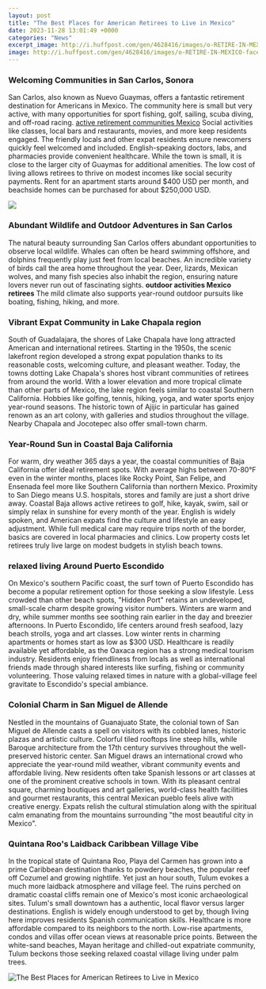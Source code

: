 ```yaml
---
layout: post
title: "The Best Places for American Retirees to Live in Mexico"
date: 2023-11-28 13:01:49 +0000
categories: "News"
excerpt_image: http://i.huffpost.com/gen/4628416/images/o-RETIRE-IN-MEXICO-facebook.jpg
image: http://i.huffpost.com/gen/4628416/images/o-RETIRE-IN-MEXICO-facebook.jpg
---
```


### Welcoming Communities in San Carlos, Sonora
San Carlos, also known as Nuevo Guaymas, offers a fantastic retirement destination for Americans in Mexico. The community here is small but very active, with many opportunities for sport fishing, golf, sailing, scuba diving, and off-road racing. [active retirement communities Mexico](https://travelokla.github.io/archives/) Social activities like classes, local bars and restaurants, movies, and more keep residents engaged. The friendly locals and other expat residents ensure newcomers quickly feel welcomed and included. 
English-speaking doctors, labs, and pharmacies provide convenient healthcare. While the town is small, it is close to the larger city of Guaymas for additional amenities. The low cost of living allows retirees to thrive on modest incomes like social security payments. Rent for an apartment starts around $400 USD per month, and beachside homes can be purchased for about $250,000 USD. 

![](https://investmentu.com/wp-content/uploads/2019/09/best-places-to-retire-mexico-iu.jpg)
### Abundant Wildlife and Outdoor Adventures in San Carlos
The natural beauty surrounding San Carlos offers abundant opportunities to observe local wildlife. Whales can often be heard swimming offshore, and dolphins frequently play just feet from local beaches. An incredible variety of birds call the area home throughout the year. Deer, lizards, Mexican wolves, and many fish species also inhabit the region, ensuring nature lovers never run out of fascinating sights. **outdoor activities Mexico retirees** The mild climate also supports year-round outdoor pursuits like boating, fishing, hiking, and more.
### Vibrant Expat Community in Lake Chapala region
South of Guadalajara, the shores of Lake Chapala have long attracted American and international retirees. Starting in the 1950s, the scenic lakefront region developed a strong expat population thanks to its reasonable costs, welcoming culture, and pleasant weather. Today, the towns dotting Lake Chapala's shores host vibrant communities of retirees from around the world. 
With a lower elevation and more tropical climate than other parts of Mexico, the lake region feels similar to coastal Southern California. Hobbies like golfing, tennis, hiking, yoga, and water sports enjoy year-round seasons. The historic town of Ajijic in particular has gained renown as an art colony, with galleries and studios throughout the village. Nearby Chapala and Jocotepec also offer small-town charm.
### Year-Round Sun in Coastal Baja California
For warm, dry weather 365 days a year, the coastal communities of Baja California offer ideal retirement spots. With average highs between 70-80°F even in the winter months, places like Rocky Point, San Felipe, and Ensenada feel more like Southern California than northern Mexico. Proximity to San Diego means U.S. hospitals, stores and family are just a short drive away. 
Coastal Baja allows active retirees to golf, hike, kayak, swim, sail or simply relax in sunshine for every month of the year. English is widely spoken, and American expats find the culture and lifestyle an easy adjustment. While full medical care may require trips north of the border, basics are covered in local pharmacies and clinics. Low property costs let retirees truly live large on modest budgets in stylish beach towns.
### relaxed living Around Puerto Escondido
On Mexico's southern Pacific coast, the surf town of Puerto Escondido has become a popular retirement option for those seeking a slow lifestyle. Less crowded than other beach spots, "Hidden Port" retains an undeveloped, small-scale charm despite growing visitor numbers. Winters are warm and dry, while summer months see soothing rain earlier in the day and breezier afternoons.
In Puerto Escondido, life centers around fresh seafood, lazy beach strolls, yoga and art classes. Low winter rents in charming apartments or homes start as low as $300 USD. Healthcare is readily available yet affordable, as the Oaxaca region has a strong medical tourism industry. Residents enjoy friendliness from locals as well as international friends made through shared interests like surfing, fishing or community volunteering. Those valuing relaxed times in nature with a global-village feel gravitate to Escondido's special ambiance. 
### Colonial Charm in San Miguel de Allende
Nestled in the mountains of Guanajuato State, the colonial town of San Miguel de Allende casts a spell on visitors with its cobbled lanes, historic plazas and artistic culture. Colorful tiled rooftops line steep hills, while Baroque architecture from the 17th century survives throughout the well-preserved historic center. 
San Miguel draws an international crowd who appreciate the year-round mild weather, vibrant community events and affordable living. New residents often take Spanish lessons or art classes at one of the prominent creative schools in town. With its pleasant central square, charming boutiques and art galleries, world-class health facilities and gourmet restaurants, this central Mexican pueblo feels alive with creative energy. Expats relish the cultural stimulation along with the spiritual calm emanating from the mountains surrounding "the most beautiful city in Mexico".
### Quintana Roo's Laidback Caribbean Village Vibe 
In the tropical state of Quintana Roo, Playa del Carmen has grown into a prime Caribbean destination thanks to powdery beaches, the popular reef off Cozumel and growing nightlife. Yet just an hour south, Tulum evokes a much more laidback atmosphere and village feel. The ruins perched on dramatic coastal cliffs remain one of Mexico's most iconic archaeological sites.
Tulum's small downtown has a authentic, local flavor versus larger destinations. English is widely enough understood to get by, though living here improves residents Spanish communication skills. Healthcare is more affordable compared to its neighbors to the north. Low-rise apartments, condos and villas offer ocean views at reasonable price points. Between the white-sand beaches, Mayan heritage and chilled-out expatriate community, Tulum beckons those seeking relaxed coastal village living under palm trees.

![The Best Places for American Retirees to Live in Mexico](http://i.huffpost.com/gen/4628416/images/o-RETIRE-IN-MEXICO-facebook.jpg)